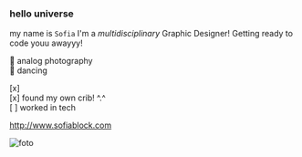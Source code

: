 ### hello universe 
my name is ``` Sofia ``` I'm a *_multidisciplinary_* Graphic Designer! Getting ready to code youu awayyy! <br>

💞 analog photography <br>
💃 dancing 

[x]  <br>
[x] found my own crib! ^.^ <br>
[ ] worked in tech <br>


<http://www.sofiablock.com> <br>


![foto](https://images.pexels.com/photos/2983214/pexels-photo-2983214.jpeg?auto=compress&cs=tinysrgb&w=1260&h=750&dpr=1)

